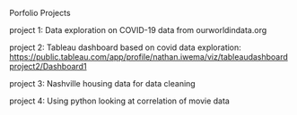 Porfolio Projects

project 1: Data exploration on COVID-19 data from ourworldindata.org

project 2: Tableau dashboard based on covid data exploration: https://public.tableau.com/app/profile/nathan.iwema/viz/tableaudashboardproject2/Dashboard1

project 3: Nashville housing data for data cleaning   

project 4: Using python looking at correlation of movie data 
